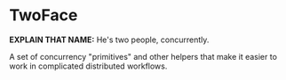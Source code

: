 # TwoFace

**EXPLAIN THAT NAME:** He's two people, concurrently.

A set of concurrency "primitives" and other helpers that make it easier to work in complicated distributed workflows.
